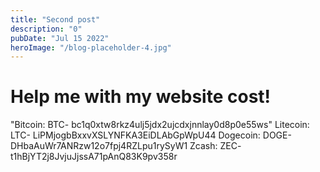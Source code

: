 ```yaml
---
title: "Second post"
description: "0"
pubDate: "Jul 15 2022"
heroImage: "/blog-placeholder-4.jpg"
---
```


<h1>Help me with my website cost!</h1>

"Bitcoin: BTC- bc1q0xtw8rkz4ulj5jdx2ujcdxjnnlay0d8p0e55ws"
Litecoin: LTC- LiPMjogbBxxvXSLYNFKA3EiDLAbGpWpU44
Dogecoin: DOGE- DHbaAuWr7ANRzw12o7fpj4RZLpu1rySyW1
Zcash: ZEC- t1hBjYT2j8JvjuJjssA71pAnQ83K9pv358r
